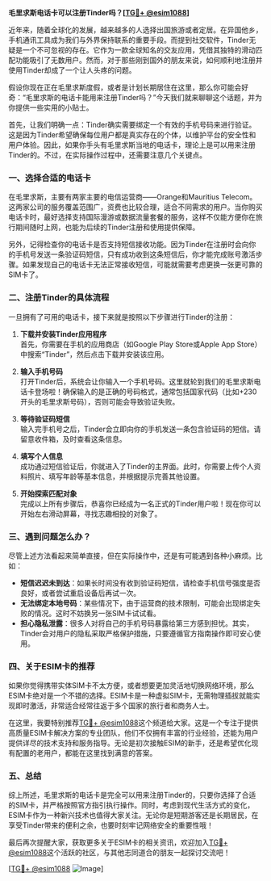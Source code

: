 **毛里求斯电话卡可以注册Tinder吗？[[TG💪+ @esim1088](https://t.me/s/esim1088)]**

近年来，随着全球化的发展，越来越多的人选择出国旅游或者定居。在异国他乡，手机通讯工具成为我们与外界保持联系的重要手段。而提到社交软件，Tinder无疑是一个不可忽视的存在。它作为一款全球知名的交友应用，凭借其独特的滑动匹配功能吸引了无数用户。然而，对于那些刚到国外的朋友来说，如何顺利地注册并使用Tinder却成了一个让人头疼的问题。

假设你现在正在毛里求斯度假，或者是计划长期居住在这里，那么你可能会好奇：“毛里求斯的电话卡能用来注册Tinder吗？”今天我们就来聊聊这个话题，并为你提供一些实用的小贴士。

首先，让我们明确一点：Tinder确实需要绑定一个有效的手机号码来进行验证。这是因为Tinder希望确保每位用户都是真实存在的个体，以维护平台的安全性和用户体验。因此，如果你手头有毛里求斯当地的电话卡，理论上是可以用来注册Tinder的。不过，在实际操作过程中，还需要注意几个关键点。

### **一、选择合适的电话卡**

在毛里求斯，主要有两家主要的电信运营商——Orange和Mauritius Telecom。这两家公司的服务覆盖范围广，资费也比较合理，适合不同需求的用户。当你购买电话卡时，最好选择支持国际漫游或数据流量套餐的服务，这样不仅能方便你在旅行期间随时上网，也能为后续的Tinder注册和使用提供保障。

另外，记得检查你的电话卡是否支持短信接收功能。因为Tinder在注册时会向你的手机号发送一条验证码短信，只有成功收到这条短信后，你才能完成账号激活步骤。如果发现自己的电话卡无法正常接收短信，可能就需要考虑更换一张更可靠的SIM卡了。

### **二、注册Tinder的具体流程**

一旦拥有了可用的电话卡，接下来就是按照以下步骤进行Tinder的注册：

1. **下载并安装Tinder应用程序**  
   首先，你需要在手机的应用商店（如Google Play Store或Apple App Store）中搜索“Tinder”，然后点击下载并安装该应用。

2. **输入手机号码**  
   打开Tinder后，系统会让你输入一个手机号码。这里就轮到我们的毛里求斯电话卡登场啦！确保输入的是正确的号码格式，通常包括国家代码（比如+230开头的毛里求斯号码），否则可能会导致验证失败。

3. **等待验证码短信**  
   输入完手机号之后，Tinder会立即向你的手机发送一条包含验证码的短信。请留意收件箱，及时查看这条信息。

4. **填写个人信息**  
   成功通过短信验证后，你就进入了Tinder的主界面。此时，你需要上传个人资料照片、填写年龄等基本信息，并根据提示完善其他设置。

5. **开始探索匹配对象**  
   完成以上所有步骤后，恭喜你已经成为一名正式的Tinder用户啦！现在你可以开始左右滑动屏幕，寻找志趣相投的对象了。

### **三、遇到问题怎么办？**

尽管上述方法看起来简单直接，但在实际操作中，还是有可能遇到各种小麻烦。比如：

- **短信迟迟未到达**：如果长时间没有收到验证码短信，请检查手机信号强度是否良好，或者尝试重启设备后再试一次。
- **无法绑定本地号码**：某些情况下，由于运营商的技术限制，可能会出现绑定失败的情况。这时不妨换另一张SIM卡试试看。
- **担心隐私泄露**：很多人对将自己的手机号码暴露给第三方感到担忧。其实，Tinder会对用户的隐私采取严格保护措施，只要遵循官方指南操作即可安心使用。

### **四、关于ESIM卡的推荐**

如果你觉得携带实体SIM卡不太方便，或者想要更加灵活地切换网络环境，那么ESIM卡绝对是一个不错的选择。ESIM卡是一种虚拟SIM卡，无需物理插拔就能实现即时激活，非常适合经常往返于多个国家的旅行者和商务人士。

在这里，我要特别推荐[TG💪+ @esim1088](https://t.me/s/esim1088)这个频道给大家。这是一个专注于提供高质量ESIM卡解决方案的专业团队，他们不仅拥有丰富的行业经验，还能为用户提供详尽的技术支持和服务指导。无论是初次接触ESIM的新手，还是希望优化现有配置的老用户，都能在这里找到满意的答案。

### **五、总结**

综上所述，毛里求斯的电话卡是完全可以用来注册Tinder的，只要你选择了合适的SIM卡，并严格按照官方指引执行操作。同时，考虑到现代生活方式的变化，ESIM卡作为一种新兴技术也值得大家关注。无论你是短期游客还是长期居民，在享受Tinder带来的便利之余，也要时刻牢记网络安全的重要性哦！

最后再次提醒大家，获取更多关于ESIM卡的相关资讯，欢迎加入[TG💪+ @esim1088](https://t.me/s/esim1088)这个活跃的社区，与其他志同道合的朋友一起探讨交流吧！

[[TG💪+ @esim1088](https://t.me/s/esim1088) ![Image](https://i.postimg.cc/4NQfJmqS/Snipaste-2025-05-13-00-14-12.png)]